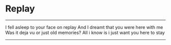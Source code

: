 # Replay

---

I fell asleep to your face on replay
And I dreamt that you were here with me
Was it deja vu or just old memories?
All i know is i just want you here to stay

---